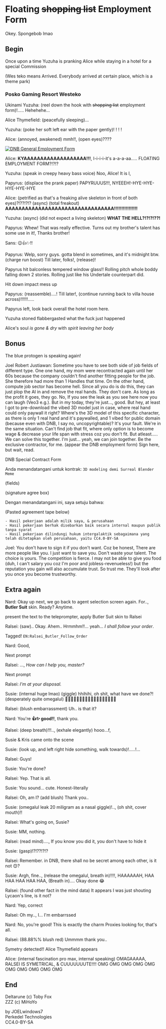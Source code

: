# Floating ~~shopping list~~ Employment Form

Okey. Spongebob lmao

## Begin

Once upon a time Yuzuha is pranking Alice while staying in a hotel for a special Commission

(Wes teko means Arrived. Everybody arrived at certain place, which is a theme park)

### Posko Gaming Resort Westeko

Ukinami Yuzuha: (reel down the hook with ~~shopping list~~ employment form)!..... Hehehehe...

Alice Thymefield: (peacefully sleeping)...

Yuzuha: (poke her soft left ear with the paper gently)! ! ! !

Alice: (annoyed, awakened) mmh!!, (open eyes)????

[![DNB General Employment Form](https://raw.githubusercontent.com/Perkedel/Lah-Mboh/refs/heads/main/graphics/EmploymentFormMemeA4Filled.png)](https://github.com/Perkedel/Lah-Mboh/blob/main/graphics/EmploymentFormMemeA4Filled.png)

<!-- (Fields) -->

<!-- Dengan mengisi formulir ini, saya sadar bahwa saya telah mengisi dengan kesadaran penuh, dan setuju untuk tunduk kepada aturan sebagaimana yang telah ditetapkan oleh perusahaan. -->

Alice: **KYAAAAAAAAAAAAAAAAAAA!!!**, I-i-i-i-it's a-a-a-aa..... FLOATING EMPLOYMENT FORM?!?!?

Yuzuha: (speak in creepy heavy bass voice) Noo, Alice! It is I,

Papyrus: (displace the prank paper) PAPYRUUUS!!!, NYEEEH!-HYE-HYE-HYE-HYE-HYE

Alice: (petrified as that's a freaking alive skeleton in front of both eyes)?!??!?!? (async) (total freakout) **AAAAAAAAAAAAAAAAAAAAAAAAAAAAAAAAA!!!!!!!!!!!!!!!!**

Yuzuha: (async) (did not expect a living skeleton) **WHAT THE HELL?!?!?!??!**

Papyrus: Whew! That was really effective. Turns out my brother's talent has some use in it!, Thanks brother!

Sans: 😉👍✨!!

Papyrus: Welp, sorry guys. gotta blend in sometimes, and it's midnight btw. (charge run boost) Till later, folks!, (release)!

Papyrus hit balconless tempered window glass!! Rolling pitch whole boddy falling down 2 stories. Rolling just like his Undertale counterpart did.

Hit down impact mess up

Papyrus: (reassemble)....! Till later!, (continue running back to villa house across)!!!!!!.....

Papyrus left, look back overall the hotel room here.

Yuzuha stoned flabbergasted what the fuck just happened

Alice's soul *is gone & dry* with *spirit leaving her body*

## Bonus

The blue protogen is speaking again!

Joel Robert Justiawan: Sometime you have to see both side of job fields of different type. One one hand, my mom were recontracted again until her 60s because the company couldn't find another fitting people for the job. She therefore had more than 1 Handles that time. On the other hand, compute job sector has become hell. Since all you do is do this, they can just plop the AI in and remove the real hands. They don't care. As long as the profit it goes, they go. No, If you see the leak as you see here now you can laugh (Veo3 e.g.). But in my today, they're just..., good. But hey, at least I got to pre-download the vibed 3D model just in case, where real hand could only paywall it right? Where's the 3D model of this specific character, as there is only 1 real hand and it's paywalled, and 1 vibed for public domain (because even with DNB, I say no, uncopyrightable)? It's your fault. We're in the same situation. Can't find job that fit, where only option is to become wage & decrease your life span with stress coz you don't fit. But atleast..... We can solve this together. I'm just... yeah, we can join together. Be the exclusive contractor, for me. (appear the DNB employment form) Sign here, but wait, read.

DNB Special Contract Form

Anda menandatangani untuk kontrak: `3D modeling demi Surreal Blender Meme`

(fields)

(signature agree box)

Dengan menandatangani ini, saya setuju bahwa:

(Pasted agreement tape below)

```
- Hasil pekerjaan adalah milik saya, & perusahaan
- Hasil pekerjaan berhak disebarkan baik secara internal maupun publik tanpa syarat
- Hasil pekerjaan dilindungi hukum intergalaktik sebagaimana yang telah ditetapkan oleh perusahaan, yaitu CC4.0-BY-SA
```

Joel: You don't have to sign it if you don't want. Coz be honest, There are more people like you. I just want to save you. Don't waste your talent. The choice is yours. The competition is fierce. I may not be able to give you food (duh, I can't salary you coz I'm poor and jobless-revenueless!) but the reputation you gain will also accumulate trust. So trust me. They'll look after you once you become trustworthy.

## Extra again

Nard: Okay up next, we go back to agent selection screen again. For.., **Butler Suit** skin. Ready? Anytime.

present the text to the teleprompter, apply Butler Suit skin to Ralsei

Ralsei: (saw).. Okay. Ahem.. Hrmmhm!!... yeah... *I shall follow your order*. 

Tagged! `EN:Ralsei_Butler_Follow_Order`

Nard: Good,

Next prompt

Ralsei: ..., *How can I help you, master?*

Next prompt

Ralsei: *I'm at your disposal.*

Susie: (internal huge lmao) (giggle) hhihihi, oh shit, what have we done?! (desperately quite omegalul) 🤣🤣🤣🤣🤣🤣🤣🤣🤣🤣🤣🤣🤣🤣🤣🤣🤣🤣

Ralsei: (blush embarrassment) Uh.. is that it?

Nard: You're **👍✨ good!!**, thank you.

Ralsei: (deep breath)!!!.., (exhale elegantly) hooo...f,

Susie & Kris came onto the scene

Susie: (look up, and left right hide something, walk towards)!.....!...

Ralsei: Guys!

Susie: You're done?

Ralsei: Yep. That is all.

Susie: You sound... cute. Honest-literally

Ralsei: Oh, am I? (add blush) Thank you..

Susie: (omegalul leak 20 miligram as a nasal giggle)!.., (oh shit, cover mouth)!!

Ralsei: What's going on, Susie?

Susie: MM, nothing.

Ralsei: (read mind)...., If you know you did it, you don't have to hide it

Susie: (gasp)!?!??!?!?

Ralsei: Remember. in DNB, there shall no be secret among each other, is it not 😊?

Susie: Argh, fine.., (release the omegalul, breath in)!!!!, HAAAAAAH, HAA HAA HAA HAA HAA, (Breath in).... Okay done 😂

Ralsei: (found other fact in the mind data) It appears I was just shouting Lycaon's line, is it not?

Nard: Yep, correct

Ralsei: Oh my.., I... I'm embarrssed

Nard: No, you're good! This is exactly the charm Proxies looking for, that's all.

Ralsei: (88.88%% blush red) Ummmm thank you..

Symetry detected!! Alice Thymefield appears

Alice: (internal fascination pro max, internal speaking) OMAGAAAAA, RALSEI IS SYMETRICAL, & CUUUUUUUTE!!!! OMG OMG OMG OMG OMG OMG OMG OMG OMG OMG 

## End

Deltarune (c) Toby Fox  
ZZZ (c) MiHoYo

by JOELwindows7  
Perkedel Technologies  
CC4.0-BY-SA